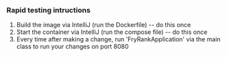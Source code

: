 ### Rapid testing intructions
1. Build the image via IntelliJ (run the Dockerfile) -- do this once
2. Start the container via IntelliJ (run the compose file) -- do this once
3. Every time after making a change, run 'FryRankApplication' via the main class to run your changes on port 8080